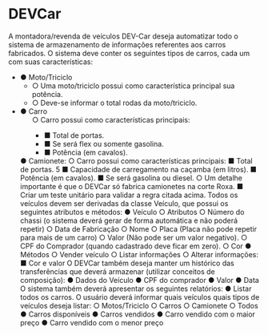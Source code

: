 # DEVCar

<p>A montadora/revenda de veículos DEV-Car deseja automatizar todo o sistema de
armazenamento de informações referentes aos carros fabricados. O sistema deve conter os
seguintes tipos de carros, cada um com suas características:</p>
<ul>
<li>● Moto/Triciclo
<ul>
<li>○ Uma moto/triciclo possui como característica principal sua potência.</li>
<li>○ Deve-se informar o total rodas da moto/triciclo.</li>
</li>
</ul>
<li>● Carro
<ul>○ Carro possui como características principais:
<ul><li>■ Total de portas.</li>
<li>■ Se será flex ou somente gasolina.</li>
<li>■ Potência (em cavalos).</li></ul>
</ul>
</li>
● Camionete:
○ Carro possui como características principais:
■ Total de portas.
5
■ Capacidade de carregamento na caçamba (em litros).
■ Potência (em cavalos).
■ Se será gasolina ou diesel.
○ Um detalhe importante é que o DEVCar só fabrica camionetes na corte Roxa.
■ Criar um teste unitário para validar a regra citada acima.
</li>
Todos os veículos devem ser derivadas da classe Veículo, que possui os seguintes atributos e
métodos:
● Veículo
○ Atributos
○ Número do chassi (o sistema deverá gerar de forma automática e não poderá
repetir)
○ Data de Fabricação
○ Nome
○ Placa (Placa não pode repetir para mais de um carro)
○ Valor (Não pode ser um valor negativo).
○ CPF do Comprador (quando cadastrado deve ficar em zero).
○ Cor
● Métodos
○ Vender veículo
○ Listar informações
○ Alterar informações:
■ Cor e valor
O DEVCar também deseja manter um histórico das transferências que deverá armazenar (utilizar
conceitos de composição):
● Dados do Veículo
● CPF do comprador
● Valor
● Data
O sistema também deverá apresentar os seguintes relatórios:
● Listar todos os carros. O usuário deverá informar quais veículos quais tipos de veículos
deseja listar:
○ Motos/Triciclo
○ Carros
○ Camionete
○ Todos
● Carros disponíveis
● Carros vendidos
● Carro vendido com o maior preço
● Carro vendido com o menor preço